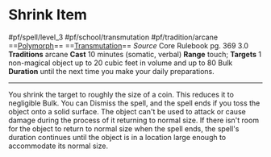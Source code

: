 # Shrink Item
#pf/spell/level_3  #pf/school/transmutation #pf/tradition/arcane
==[Polymorph](../../../Traits/Polymorph.md)== ==[Transmutation](../../../Traits/Transmutation.md)==
*Source* Core Rulebook pg. 369 3.0
**Traditions** arcane
**Cast** 10 minutes (somatic, verbal)
**Range** touch; **Targets** 1 non-magical object up to 20 cubic feet in volume and up to 80 Bulk
**Duration** until the next time you make your daily preparations.

---
You shrink the target to roughly the size of a coin. This reduces it to negligible Bulk. You can Dismiss the spell, and the spell ends if you toss the object onto a solid surface. The object can't be used to attack or cause damage during the process of it returning to normal size. If there isn't room for the object to return to normal size when the spell ends, the spell's duration continues until the object is in a location large enough to accommodate its normal size.